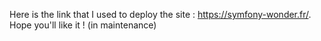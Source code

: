 Here is the link that I used to deploy the site : https://symfony-wonder.fr/. Hope you'll like it ! (in maintenance)
